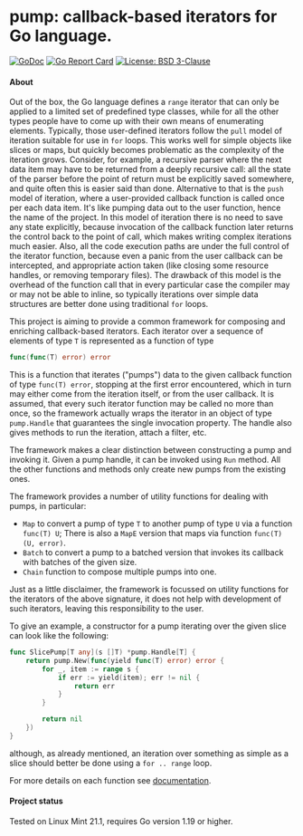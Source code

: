 # pump: callback-based iterators for Go language.

[![GoDoc](https://godoc.org/github.com/maxim2266/pump?status.svg)](https://godoc.org/github.com/maxim2266/pump)
[![Go Report Card](https://goreportcard.com/badge/github.com/maxim2266/pump)](https://goreportcard.com/report/github.com/maxim2266/pump)
[![License: BSD 3-Clause](https://img.shields.io/badge/License-BSD_3--Clause-yellow.svg)](https://opensource.org/licenses/BSD-3-Clause)

#### About
Out of the box, the Go language defines a `range` iterator that can only be applied to a limited
set of predefined type classes, while for all the other types people have to come up with their own
means of enumerating elements.  Typically, those user-defined iterators follow the `pull` model of
iteration suitable for use in `for` loops. This works well for simple objects like slices or maps,
but quickly becomes problematic as the complexity of the iteration grows. Consider, for example,
a recursive parser where the next data item may have to be returned from a deeply recursive call:
all the state of the parser before the point of return must be explicitly saved somewhere, and
quite often this is easier said than done. Alternative to that is the `push` model of iteration,
where a user-provided callback function is called once per each data item. It's like pumping data
out to the user function, hence the name of the project.  In this model of iteration there is
no need to save any state explicitly, because invocation of the callback function later returns
the control back to the point of call, which makes writing complex iterations much easier.  Also,
all the code execution paths are under the full control of the iterator function, because even
a panic from the user callback can be intercepted, and appropriate action taken (like closing
some resource handles, or removing temporary files).  The drawback of this model is the overhead
of the function call that in every particular case the compiler may or may not be able to inline,
so typically iterations over simple data structures are better done using traditional `for` loops.

This project is aiming to provide a common framework for composing and enriching callback-based
iterators. Each iterator over a sequence of elements of type `T` is represented as a function of
type
```Go
func(func(T) error) error
```
This is a function that iterates ("pumps") data to the given callback function of type `func(T) error`,
stopping at the first error encountered, which in turn may either come from the iteration
itself, or from the user callback. It is assumed, that every such iterator function may be
called no more than once, so the framework actually wraps the iterator in an object of type
`pump.Handle` that guarantees the single invocation property. The handle also gives methods to
run the iteration, attach a filter, etc.

The framework makes a clear distinction between constructing a pump and invoking it. Given a
pump handle, it can be invoked using `Run` method. All the other functions and methods only
create new pumps from the existing ones.

The framework provides a number of utility functions for dealing with pumps, in particular:
* `Map` to convert a pump of type `T` to another pump of type `U` via a function `func(T) U`;
	There is also a `MapE` version that maps via function `func(T) (U, error)`.
* `Batch` to convert a pump to a batched version that invokes its callback with batches
	of the given size.
* `Chain` function to compose multiple pumps into one.

Just as a little disclaimer, the framework is focussed on utility functions for the iterators
of the above signature, it does not help with development of such iterators, leaving this
responsibility to the user.

To give an example, a constructor for a pump iterating over the given slice can look
like the following:
```Go
func SlicePump[T any](s []T) *pump.Handle[T] {
    return pump.New(func(yield func(T) error) error {
        for _, item := range s {
            if err := yield(item); err != nil {
                return err
            }
        }

        return nil
    })
}
```
although, as already mentioned, an iteration over something as simple as a slice should better
be done using a `for .. range` loop.

For more details on each function see [documentation](https://godoc.org/github.com/maxim2266/pump).

#### Project status
Tested on Linux Mint 21.1, requires Go version 1.19 or higher.

